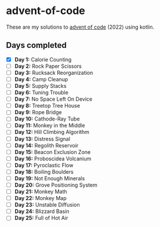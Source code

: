 # advent-of-code

These are my solutions to [advent of code](https://adventofcode.com) (2022) using kotlin.  

## Days completed
- [x] **Day 1:** Calorie Counting 
- [ ] **Day 2:** Rock Paper Scissors
- [ ] **Day 3:** Rucksack Reorganization
- [ ] **Day 4:** Camp Cleanup
- [ ] **Day 5:** Supply Stacks
- [ ] **Day 6:** Tuning Trouble
- [ ] **Day 7:** No Space Left On Device
- [ ] **Day 8:** Treetop Tree House
- [ ] **Day 9:** Rope Bridge
- [ ] **Day 10:** Cathode-Ray Tube
- [ ] **Day 11:** Monkey in the Middle
- [ ] **Day 12:** Hill Climbing Algorithm
- [ ] **Day 13:** Distress Signal
- [ ] **Day 14:** Regolith Reservoir
- [ ] **Day 15:** Beacon Exclusion Zone
- [ ] **Day 16:** Proboscidea Volcanium
- [ ] **Day 17:** Pyroclastic Flow
- [ ] **Day 18:** Boiling Boulders
- [ ] **Day 19:** Not Enough Minerals
- [ ] **Day 20:** Grove Positioning System
- [ ] **Day 21:** Monkey Math
- [ ] **Day 22:** Monkey Map
- [ ] **Day 23:** Unstable Diffusion
- [ ] **Day 24:** Blizzard Basin
- [ ] **Day 25:** Full of Hot Air 
